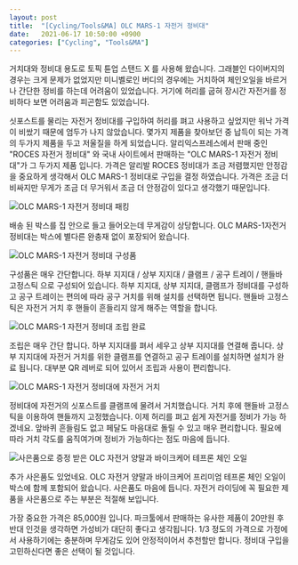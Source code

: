 ```yaml
---
layout: post
title:  "[Cycling/Tools&MA] OLC MARS-1 자전거 정비대"
date:   2021-06-17 10:50:00 +0900
categories: ["Cycling", "Tools&MA"]
---
```

거치대와 정비대 용도로 토픽 튠업 스탠드 X 를 사용해 왔습니다. 그래블인 다이버지의 경우는 크게 문제가 없었지만 미니벨로인 버디의 경우에는 거치하여 체인오일을 바르거나 간단한 정비를 하는데 어려움이 있었습니다. 거기에 허리를 굽혀 장시간 자전거를 정비하다 보면 어려움과 피곤함도 있었습니다.



싯포스트를 물리는 자전거 정비대를 구입하여 허리를 펴고 사용하고 싶었지만 워낙 가격이 비쌌기 때문에 엄두가 나지 않았습니다. 몇가지 제품을 찾아보던 중 납득이 되는 가격의 두가지 제품을 두고 저울질을 하게 되었습니다. 알리익스프레스에서 판매 중인 "ROCES 자전거 정비대" 와  국내 사이트에서 판매하는 "OLC MARS-1 자전거 정비대"가 그 두가지 제품 입니다. 가격은 알리발 ROCES 정비대가 조금 저렴했지만 안정감을 중요하게 생각해서 OLC MARS-1 정비대로 구입을 결정 하였습니다. 가격은 조금 더 비싸지만 무게가 조금 더 무거워서 조금 더 안정감이 있다고 생각했기 때문입니다.



![OLC MARS-1 자전거 정비대 패킹](https://img1.daumcdn.net/thumb/R1280x0/?scode=mtistory2&fname=https%3A%2F%2Fblog.kakaocdn.net%2Fdn%2FrOvXl%2FbtrvJ8zyHEl%2Frx1enmp5LCdTrZXlWyHn61%2Fimg.jpg)



배송 된 박스를 집 안으로 들고 들어오는데 무게감이 상당합니다. OLC MARS-1자전거 정비대는 박스에 별다른 완충재 없이 포장되어 왔습니다. 



![OLC MARS-1 자전거 정비대 구성품](https://img1.daumcdn.net/thumb/R1280x0/?scode=mtistory2&fname=https%3A%2F%2Fblog.kakaocdn.net%2Fdn%2FBEMeR%2FbtrvJSX2mBL%2FcuUQJKB4V6l1lo2epNBoSK%2Fimg.jpg)



구성품은 매우 간단합니다. 하부 지지대 / 상부 지지대 / 클램프 / 공구 트레이 / 핸들바 고정스틱 으로 구성되어 있습니다. 하부 지지대, 상부 지지대, 클램프가 정비대를 구성하고 공구 트레이는 편의에 따라 공구 거치를 위해 설치를 선택하면 됩니다. 핸들바 고정스틱은 자전거 거치 후 핸들이 흔들리지 않게 해주는 역할을 합니다.



![OLC MARS-1 자전거 정비대 조립 완료](https://img1.daumcdn.net/thumb/R1280x0/?scode=mtistory2&fname=https%3A%2F%2Fblog.kakaocdn.net%2Fdn%2FbfsHWl%2FbtrvEGrJiGB%2FIX42q73PHiX1kK4pVVNBP1%2Fimg.jpg)



조립은 매우 간단 합니다. 하부 지지대를  펴서 세우고 상부 지지대를 연결해 줍니다. 상부 지지대에 자전거 거치를 위한 클램프를 연결하고 공구 트레이를 설치하면 설치가 완료 됩니다. 대부분 QR 레버로 되어 있어서 조립과 사용이 편리합니다.



![OLC MARS-1 자전거 정비대에 자전거 거치](https://img1.daumcdn.net/thumb/R1280x0/?scode=mtistory2&fname=https%3A%2F%2Fblog.kakaocdn.net%2Fdn%2Fm4CfU%2FbtrvI3rZWCS%2FMXeP9uwvipyqQ6AvcOEF50%2Fimg.jpg)



정비대에 자전거의 싯포스트를 클램프에 물려서 거치했습니다. 거치 후에 핸들바 고정스틱을 이용하여 핸들까지 고정했습니다. 이제 허리를 펴고 쉽게 자전거를 정비가 가능 하겠네요. 앞바퀴 흔들림도 없고 페달도 마음대로 돌릴 수 있고 매우 편리합니다. 필요에 따라 거치 각도를 움직여가며 정비가 가능하다는 점도 마음에 듭니다.



![사은품으로 증정 받은 OLC 자전거 양말과 바이크케어 테프론 체인 오일](https://img1.daumcdn.net/thumb/R1280x0/?scode=mtistory2&fname=https%3A%2F%2Fblog.kakaocdn.net%2Fdn%2FcvFTHA%2FbtrvIylsha0%2FPPbFayPpkChIjbCwHjGna1%2Fimg.jpg)



추가 사은품도 있었네요. OLC 자전거 양말과  바이크케어 프리미엄 테프론 체인 오일이 박스에 함께 포함되어 왔습니다. 사은품도 마음에 듭니다. 자전거 라이딩에 꼭 필요한 제품을 사은품으로 주는 부분은 적절해 보입니다.



가장 중요한 가격은 85,000원 입니다. 파크툴에서 판매하는 유사한 제품이 20만원 후반대 인것을 생각하면 가성비가 대단히 좋다고 생각됩니다. 1/3 정도의 가격으로 가정에서 사용하기에는 충분하며 무게감도 있어 안정적이어서 추천할만 합니다. 정비대 구입을 고민하신다면 좋은 선택이 될 것입니다.
